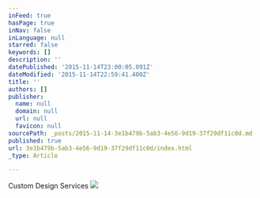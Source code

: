 ```yaml
---
inFeed: true
hasPage: true
inNav: false
inLanguage: null
starred: false
keywords: []
description: ''
datePublished: '2015-11-14T23:00:05.091Z'
dateModified: '2015-11-14T22:59:41.400Z'
title: ''
authors: []
publisher:
  name: null
  domain: null
  url: null
  favicon: null
sourcePath: _posts/2015-11-14-3e1b479b-5ab3-4e56-9d19-37f29df11c0d.md
published: true
url: 3e1b479b-5ab3-4e56-9d19-37f29df11c0d/index.html
_type: Article

---
```

Custom Design Services
![](https://the-grid-user-content.s3-us-west-2.amazonaws.com/45f3936e-a3f0-4895-9b26-01925f05e9cc.png)